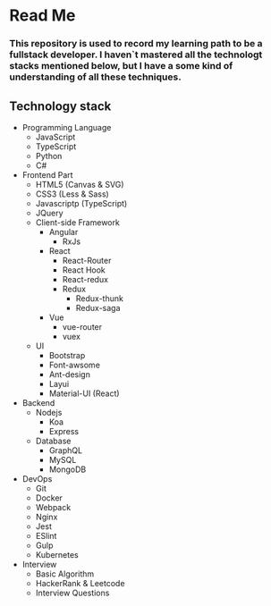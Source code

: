 # Read Me
### This repository is used to record my learning path to be a fullstack developer. I haven`t mastered all the technologt stacks mentioned below, but I have a some kind of understanding of all these techniques.
## Technology stack
- Programming Language
    - JavaScript
    - TypeScript
    - Python
    - C#
- Frontend Part
    - HTML5 (Canvas & SVG)
    - CSS3 (Less & Sass)
    - Javascriptp (TypeScript)
    - JQuery
    - Client-side Framework
        - Angular
            - RxJs
        - React
            - React-Router
            - React Hook
            - React-redux
            - Redux
                - Redux-thunk
                - Redux-saga
        - Vue
            - vue-router
            - vuex
    - UI
        - Bootstrap
        - Font-awsome
        - Ant-design
        - Layui
        - Material-UI (React)
- Backend
    - Nodejs
        - Koa
        - Express
    - Database
        - GraphQL
        - MySQL
        - MongoDB
- DevOps
    - Git
    - Docker
    - Webpack
    - Nginx
    - Jest
    - ESlint
    - Gulp 
    - Kubernetes
- Interview
    - Basic Algorithm
    - HackerRank & Leetcode
    - Interview Questions
